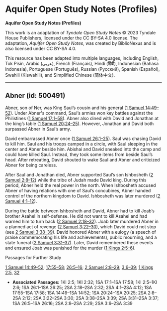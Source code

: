 # Aquifer Open Study Notes (Profiles)

**Aquifer Open Study Notes (Profiles)**

This work is an adaptation of *Tyndale Open Study Notes* © 2023 Tyndale House Publishers, licensed under the CC BY\-SA 4\.0 license. The adaptation, *Aquifer Open Study Notes*, was created by BiblioNexus and is also licensed under CC BY\-SA 4\.0\.

This resource has been adapted into multiple languages, including English, Tok Pisin, Arabic (عربي), French (Français), Hindi (हिंदी), Indonesian (Bahasa Indonesia), Portuguese (Português), Russian (Русский), Spanish (Español), Swahili (Kiswahili), and Simplified Chinese (简体中文).



--------------------------------

## Abner (id: 500491)

Abner, son of Ner, was King Saul’s cousin and his general ([1 Samuel 14:49–52](https://ref.ly/1Sam14:49-1Sam14:52)). Under Abner's command, Saul’s armies won key battles against the Philistines ([1 Samuel 17:1–58](https://ref.ly/1Sam17:1-1Sam17:58)). Abner also dined with David and Jonathan at the king’s table ([1 Samuel 20:24–25](https://ref.ly/1Sam20:24-1Sam20:25)). However, Jonathan and David both surpassed Abner in Saul’s army.

David embarrassed Abner once ([1 Samuel 26:1–25](https://ref.ly/1Sam26:1-1Sam26:25)). Saul was chasing David to kill him. Saul and his troops camped in a circle, with Saul sleeping in the center and Abner beside him. Abishai and David sneaked into the camp and could have killed Saul. Instead, they took some items from beside Saul’s head. After retreating, David shouted to wake Saul and Abner and criticized Abner for being careless.

After Saul and Jonathan died, Abner supported Saul’s son Ishbosheth ([2 Samuel 2:8–12](https://ref.ly/2Sam2:8-2Sam2:12)) while the tribe of Judah made David king. During this period, Abner held the real power in the north. When Ishbosheth accused Abner of having relations with one of Saul’s concubines, Abner handed control of the northern kingdom to David. Ishbosheth was later murdered ([2 Samuel 4:1–12](https://ref.ly/2Sam4:1-2Sam4:12)).

During the battle between Ishbosheth and David, Abner had to kill Joab’s brother Asahel in self\-defense. He did not want to kill Asahel and had warned him to turn back ([2 Samuel 2:18–32](https://ref.ly/2Sam2:18-2Sam2:32)). Joab later murdered Abner in a planned act of revenge ([2 Samuel 3:22–30](https://ref.ly/2Sam3:22-2Sam3:30)), which David could not stop (see [2 Samuel 3:38–39](https://ref.ly/2Sam3:38-2Sam3:39)). David honored Abner with a eulogy (a speech of praise commemorating his life and achievements), public mourning, and a state funeral ([2 Samuel 3:31–37](https://ref.ly/2Sam3:31-2Sam3:37)). Later, David remembered these events and ensured Joab was punished for the murder ([1 Kings 2:5–6](https://ref.ly/1Kgs2:5-1Kgs2:6)).

Passages for Further Study

[1 Samuel 14:49–52](https://ref.ly/1Sam14:49-1Sam14:52); [17:55–58](https://ref.ly/1Sam17:55-1Sam17:58); [26:5–16](https://ref.ly/1Sam26:5-1Sam26:16); [2 Samuel 2:8–29](https://ref.ly/2Sam2:8-2Sam2:29); [3:6–39](https://ref.ly/2Sam3:6-2Sam3:39); [1 Kings 2:5](https://ref.ly/1Kgs2:5), [32](https://ref.ly/1Kgs2:32)

* **Associated Passages:** 1KI 2:5; 1KI 2:32; 1SA 17:1–1SA 17:58; 1KI 2:5–1KI 2:6; 1SA 26:1–1SA 26:25; 2SA 2:18–2SA 2:32; 2SA 4:1–2SA 4:12; 1SA 17:55–1SA 17:58; 1SA 14:49–1SA 14:52; 1SA 20:24–1SA 20:25; 2SA 2:8–2SA 2:12; 2SA 3:22–2SA 3:30; 2SA 3:38–2SA 3:39; 2SA 3:31–2SA 3:37; 1SA 26:5–1SA 26:16; 2SA 2:8–2SA 2:29; 2SA 3:6–2SA 3:39

